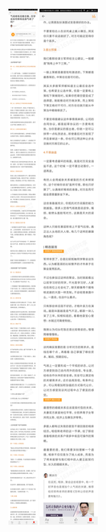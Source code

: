![](../../images/2017年09月/GX0924气场修炼攻略合集：你学会如何修炼自身气场了吗？.jpg)
![](../../images/2017年09月/GX0924气场修炼攻略合集：你学会如何修炼自身气场了吗？2.jpg)
